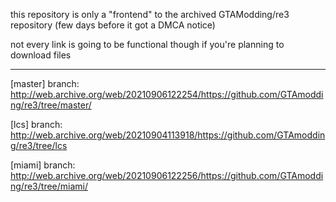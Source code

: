 this repository is only a "frontend" to the archived GTAModding/re3 repository (few days before it got a DMCA notice)

not every link is going to be functional though if you're planning to download files

***

[master] branch: http://web.archive.org/web/20210906122254/https://github.com/GTAmodding/re3/tree/master/

[lcs] branch: http://web.archive.org/web/20210904113918/https://github.com/GTAmodding/re3/tree/lcs

[miami] branch: http://web.archive.org/web/20210906122256/https://github.com/GTAmodding/re3/tree/miami/
